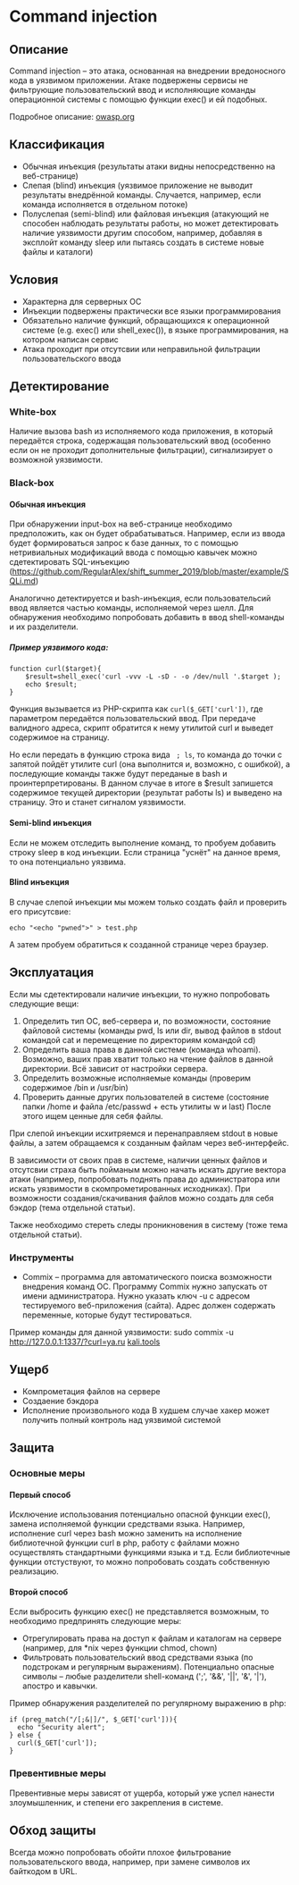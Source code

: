 ﻿# Command injection

## Описание
Command injection – это атака, основанная на внедрении вредоносного кода в уязвимом приложении. Атаке подвержены сервисы не фильтрующие пользовательский ввод и исполняющие команды операционной системы с помощью функции exec() и ей подобных.

Подробное описание: [owasp.org](https://www.owasp.org/index.php/Command_Injection)

## Классификация
- Обычная инъекция (результаты атаки видны непосредственно на веб-странице)
- Слепая (blind) инъекция (уязвимое приложение не выводит результаты внедрённой команды. Случается, например, если команда исполняется в отдельном потоке)
- Полуслепая (semi-blind) или файловая инъекция (атакующий не способен наблюдать результаты работы, но может детектировать наличие уязвимости другим способом, например, добавляя в эксплойт команду sleep или пытаясь создать в системе новые файлы и каталоги) 

## Условия
- Характерна для серверных ОС
- Инъекции подвержены практически все языки программирования
- Обязательно наличие функций, обращающихся к операционной системе (e.g. exec() или shell_exec()), в языке программирования, на котором написан сервис
- Атака проходит при отсутсвии или неправильной фильтрации пользовательского ввода

## Детектирование
### White-box
Наличие вызова bash из исполняемого кода приложения, в который передаётся строка, содержащая пользовательский ввод (особенно если он не проходит дополнительные фильтрации), сигнализирует о возможной уязвимости. 

### Black-box
#### Обычная инъекция
При обнаружении input-box на веб-странице необходимо предположить, как он будет обрабатываться. Например, если из ввода будет формироваться запрос к базе данных, то с помощью нетривиальных модификаций ввода с помощью кавычек можно сдетектировать SQL-инъекцию (https://github.com/RegularAlex/shift_summer_2019/blob/master/example/SQLi.md)

Аналогично детектируется и bash-инъекция, если пользовательсий ввод является частью команды, исполняемой через шелл. Для обнаружения необходимо попробовать добавить в ввод shell-команды и их разделители.

##### Пример уязвимого кода:
```
function curl($target){
	$result=shell_exec('curl -vvv -L -sD - -o /dev/null '.$target );
	echo $result;
}
```
Функция вызывается из PHP-скрипта как `curl($_GET['curl'])`, где параметром передаётся пользовательский ввод.
При передаче валидного адреса, скрипт обратится к нему утилитой curl и выведет содержимое на страницу. 

Но если передать в функцию строка вида ` ; ls`, то команда до точки с запятой пойдёт утилите curl (она выполнится и, возможно, с ошибкой), а последующие команды также будут переданые в bash и проинтерпретированы. В данном случае в итоге в $result запишется содержимое текущей директории (результат работы ls) и выведено на страницу. Это и станет сигналом уязвимости.

#### Semi-blind инъекция
Если не можем отследить выполнение команд, то пробуем добавить строку sleep <time> в код инъекции. Если страница "уснёт" на данное время, то она потенциально уязвима.

#### Blind инъекция
В случае слепой инъекции мы можем только создать файл и проверить его присутсвие:
```
echo "<echo "pwned">" > test.php
```
А затем пробуем обратиться к созданной странице через браузер.

## Эксплуатация
Если мы сдетектировали наличие инъекции, то нужно попробовать следующие вещи:
1) Определить тип ОС, веб-сервера и, по возможности, состояние файловой системы (команды pwd, ls или dir, вывод файлов в stdout командой cat и перемещение по директориям командой cd)
2) Определить ваша права в данной системе (команда whoami). Возможно, ваших прав хватит только на чтение файлов в данной директории. Всё зависит от настройки сервера.
3) Определить возможные исполняемые команды (проверим содержимое /bin и /usr/bin)
4) Проверить данные других пользователей в системе (состояние папки /home и файла /etc/passwd + есть утилиты w и last)
После этого ищем ценные для себя файлы.

При слепой инъекции исхитряемся и перенаправляем stdout в новые файлы, а затем обращаемся к созданным файлам через веб-интерфейс.

В зависимости от своих прав в системе, наличии ценных файлов и отсутсвии страха быть пойманым можно начать искать другие вектора атаки (например, попробовать поднять права до администратора или искать уязвимости в скомпрометированных исходниках).
При возможности создания/скачивания файлов можно создать для себя бэкдор (тема отдельной статьи).

Также необходимо стереть следы проникновения в систему (тоже тема отдельной статьи).

### Инструменты
- Commix – программа для автоматического поиска возможности внедрения команд ОС. Программу Commix нужно запускать от имени администратора. Нужно указать ключ -u с адресом тестируемого веб-приложения (сайта). Адрес должен содержать переменные, которые будут тестироваться.

Пример команды для данной уязвимости:
sudo commix -u http://127.0.0.1:1337/?curl=ya.ru
[kali.tools](https://kali.tools/?p=1107)

## Ущерб
- Компрометация файлов на сервере
- Создаение бэкдора
- Исполнение произвольного кода
В худшем случае хакер может получить полный контроль над уязвимой системой

## Защита
### Основные меры
#### Первый способ
Исключение использования потенциально опасной функции exec(), замена исполняемой функции средствами языка. Например, исполнение curl через bash можно заменить на исполнение библиотечной функции curl в php, работу с файлами можно осуществлять стандартными функциями языка и т.д. 
Если библиотечные функции отстуствуют, то можно попробовать создать собственную реализацию.

#### Второй способ
Если выбросить функцию exec() не представляется возможным, то необходимо предпринять следующие меры:
- Отрегулировать права на доступ к файлам и каталогам на сервере (например, для *nix через функции chmod, chown)
- Фильтровать пользовательский ввод средствами языка (по подстрокам и регулярным выражениям). Потенциально опасные символы – любые разделители shell-команд (';', '&&', '||', '&', '|'), апостро и кавычки.

Пример обнаружения разделителей по регулярному выражению в php:
```
if (preg_match("/[;&|]/", $_GET['curl'])){
  echo "Security alert";
} else {
  curl($_GET['curl']);
}
```

### Превентивные меры
Превентивные меры зависят от ущерба, который уже успел нанести злоумышленник, и степени его закрепления в системе.

## Обход защиты
Всегда можно попробовать обойти плохое фильтрование пользовательского ввода, например, при замене символов их байткодом в URL.

